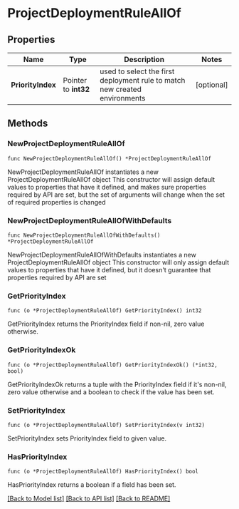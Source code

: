 # ProjectDeploymentRuleAllOf

## Properties

Name | Type | Description | Notes
------------ | ------------- | ------------- | -------------
**PriorityIndex** | Pointer to **int32** | used to select the first deployment rule to match new created environments | [optional] 

## Methods

### NewProjectDeploymentRuleAllOf

`func NewProjectDeploymentRuleAllOf() *ProjectDeploymentRuleAllOf`

NewProjectDeploymentRuleAllOf instantiates a new ProjectDeploymentRuleAllOf object
This constructor will assign default values to properties that have it defined,
and makes sure properties required by API are set, but the set of arguments
will change when the set of required properties is changed

### NewProjectDeploymentRuleAllOfWithDefaults

`func NewProjectDeploymentRuleAllOfWithDefaults() *ProjectDeploymentRuleAllOf`

NewProjectDeploymentRuleAllOfWithDefaults instantiates a new ProjectDeploymentRuleAllOf object
This constructor will only assign default values to properties that have it defined,
but it doesn't guarantee that properties required by API are set

### GetPriorityIndex

`func (o *ProjectDeploymentRuleAllOf) GetPriorityIndex() int32`

GetPriorityIndex returns the PriorityIndex field if non-nil, zero value otherwise.

### GetPriorityIndexOk

`func (o *ProjectDeploymentRuleAllOf) GetPriorityIndexOk() (*int32, bool)`

GetPriorityIndexOk returns a tuple with the PriorityIndex field if it's non-nil, zero value otherwise
and a boolean to check if the value has been set.

### SetPriorityIndex

`func (o *ProjectDeploymentRuleAllOf) SetPriorityIndex(v int32)`

SetPriorityIndex sets PriorityIndex field to given value.

### HasPriorityIndex

`func (o *ProjectDeploymentRuleAllOf) HasPriorityIndex() bool`

HasPriorityIndex returns a boolean if a field has been set.


[[Back to Model list]](../README.md#documentation-for-models) [[Back to API list]](../README.md#documentation-for-api-endpoints) [[Back to README]](../README.md)


